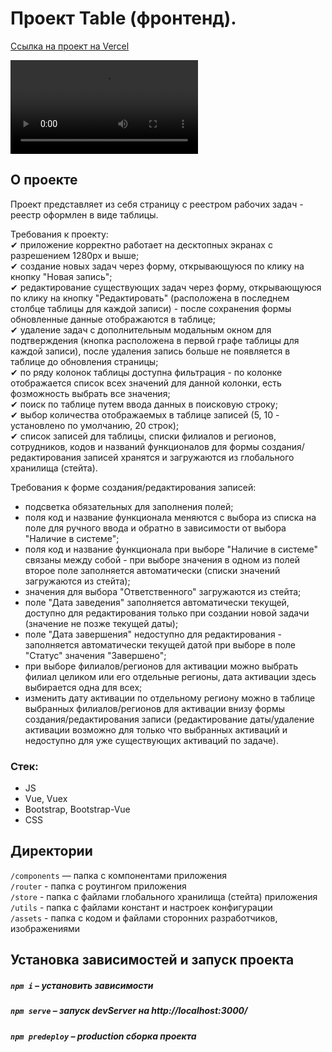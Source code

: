 # Проект Table (фронтенд). 

[Ссылка на проект на Vercel](https://table-jbzlezyvk-dariy-iva.vercel.app/#/)  

![Promo video](./public/promo.mp4)


## О проекте

Проект представляет из себя страницу с реестром рабочих задач - реестр оформлен в виде таблицы.  

Требования к проекту:  
✔ приложение корректно работает на десктопных экранах с разрешением 1280px и выше;  
✔ создание новых задач через форму, открывающуюся по клику на кнопку "Новая запись";  
✔ редактирование существующих задач через форму, открывающуюся по клику на кнопку "Редактировать" (расположена в последнем столбце таблицы для каждой записи) - после сохранения формы обновленные данные отображаются в таблице;  
✔ удаление задач с дополнительным модальным окном для подтверждения (кнопка расположена в первой графе таблицы для каждой записи), после удаления запись больше не появляется в таблице до обновления страницы;  
✔ по ряду колонок таблицы доступна фильтрация - по колонке отображается список всех значений для данной колонки, есть фозможность выбрать все значения;  
✔ поиск по таблице путем ввода данных в поисковую строку;  
✔ выбор количества отображаемых в таблице записей (5, 10 - установлено по умолчанию, 20 строк);  
✔ список записей для таблицы, списки филиалов и регионов, сотрудников, кодов и названий функционалов для формы создания/редактирования записей хранятся и загружаются из глобального хранилища (стейта).   

Требования к форме создания/редактирования записей:  
- подсветка обязательных для заполнения полей;  
- поля код и название функционала меняются с выбора из списка на поле для ручного ввода и обратно в зависимости от выбора "Наличие в системе";  
- поля код и название функционала при выборе "Наличие в системе" связаны между собой - при выборе значения в одном из полей второе поле заполняется автоматически (списки значений загружаются из стейта);  
- значения для выбора "Ответственного" загружаются из стейта;  
- поле "Дата заведения" заполняется автоматически текущей, доступно для редактирования только при создании новой задачи (значение не позже текущей даты);  
- поле "Дата завершения" недоступно для редактирования - заполняется автоматически текущей датой при выборе в поле "Статус" значения "Завершено";  
- при выборе филиалов/регионов для активации можно выбрать филиал целиком или его отдельные регионы, дата активации здесь выбирается одна для всех;   
- изменить дату активации по отдельному региону можно в таблице выбранных филиалов/регионов для активации внизу формы создания/редактирования записи (редактирование даты/удаление активации возможно для только что выбранных активаций и недоступно для уже существующих активаций по задаче).  


### Стек:

* JS
* Vue, Vuex
* Bootstrap, Bootstrap-Vue
* CSS

## Директории

`/components` — папка с компонентами приложения  
`/router` - папка с роутингом приложения  
`/store` - папка с файлами глобального хранилища (стейта) приложения  
`/utils` - папка с файлами констант и настроек конфигурации  
`/assets` - папка с кодом и файлами сторонних разработчиков, изображениями 

## Установка зависимостей и запуск проекта

##### `npm i` – установить зависимости

##### `npm serve` – запуск devServer на http://localhost:3000/

##### `npm predeploy` – production сборка проекта
